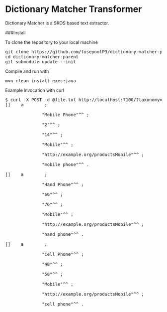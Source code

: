 Dictionary Matcher Transformer
=========================
Dictionary Matcher is a SKOS based text extractor. 

###Install

To clone the repository to your local machine

<pre>git clone https://github.com/fusepoolP3/dictionary-matcher-parent.git
cd dictionary-matcher-parent
git submodule update --init</pre>

Compile and run with

<pre>mvn clean install exec:java</pre>

Example invocation with curl

<pre>$ curl -X POST -d @file.txt http://localhost:7100/?taxonomy=http://example.org/mytaxonomy.owl
[]    a       <http://example.org/ontology#Annotation> ;
      <http://example.org/ontology#altLabel>
              "Mobile Phone"^^<http://www.w3.org/2001/XMLSchema#string> ;
      <http://example.org/ontology#begin>
              "2"^^<http://www.w3.org/2001/XMLSchema#int> ;
      <http://example.org/ontology#end>
              "14"^^<http://www.w3.org/2001/XMLSchema#int> ;
      <http://example.org/ontology#prefLabel>
              "Mobile"^^<http://www.w3.org/2001/XMLSchema#string> ;
      <http://example.org/ontology#reference>
              "http://example.org/productsMobile"^^<http://www.w3.org/2001/XMLSchema#anyURI> ;
      <http://example.org/ontology#textFound>
              "mobile phone"^^<http://www.w3.org/2001/XMLSchema#string> .

[]    a       <http://example.org/ontology#Annotation> ;
      <http://example.org/ontology#altLabel>
              "Hand Phone"^^<http://www.w3.org/2001/XMLSchema#string> ;
      <http://example.org/ontology#begin>
              "66"^^<http://www.w3.org/2001/XMLSchema#int> ;
      <http://example.org/ontology#end>
              "76"^^<http://www.w3.org/2001/XMLSchema#int> ;
      <http://example.org/ontology#prefLabel>
              "Mobile"^^<http://www.w3.org/2001/XMLSchema#string> ;
      <http://example.org/ontology#reference>
              "http://example.org/productsMobile"^^<http://www.w3.org/2001/XMLSchema#anyURI> ;
      <http://example.org/ontology#textFound>
              "hand phone"^^<http://www.w3.org/2001/XMLSchema#string> .

[]    a       <http://example.org/ontology#Annotation> ;
      <http://example.org/ontology#altLabel>
              "Cell Phone"^^<http://www.w3.org/2001/XMLSchema#string> ;
      <http://example.org/ontology#begin>
              "48"^^<http://www.w3.org/2001/XMLSchema#int> ;
      <http://example.org/ontology#end>
              "58"^^<http://www.w3.org/2001/XMLSchema#int> ;
      <http://example.org/ontology#prefLabel>
              "Mobile"^^<http://www.w3.org/2001/XMLSchema#string> ;
      <http://example.org/ontology#reference>
              "http://example.org/productsMobile"^^<http://www.w3.org/2001/XMLSchema#anyURI> ;
      <http://example.org/ontology#textFound>
              "cell phone"^^<http://www.w3.org/2001/XMLSchema#string> .</pre>
